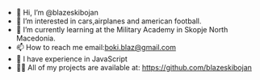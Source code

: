 - 👋 Hi, I’m @blazeskibojan
- 👀 I’m interested in cars,airplanes and american football.
- 🌱 I’m currently learning at the Military Academy in Skopje North Macedonia.
- 📫 How to reach me email:boki.blaz@gmail.com
- 🧠  I have experience in JavaScript
- 👨‍💻 All of my projects are available at: https://github.com/blazeskibojan

<!---
blazeskibojan/blazeskibojan is a ✨ special ✨ repository because its `README.md` (this file) appears on your GitHub profile.
You can click the Preview link to take a look at your changes.
--->

